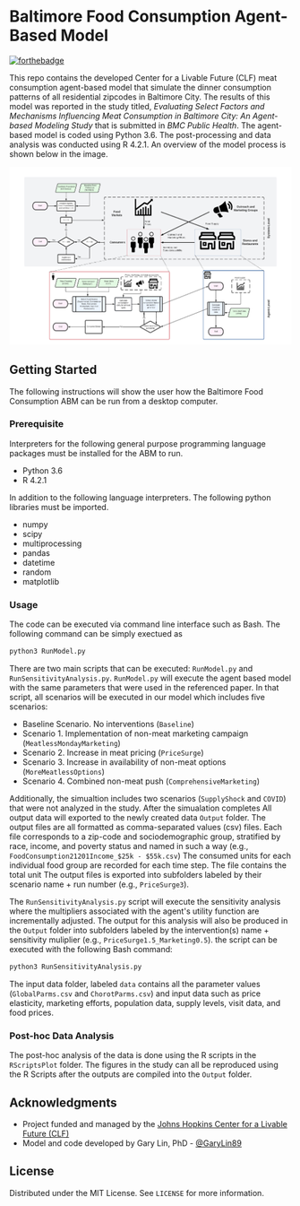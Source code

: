 # Baltimore Food Consumption Agent-Based Model

[![forthebadge](https://forthebadge.com/images/badges/made-with-python.svg)](https://www.python.org/downloads/release/python-360/)

This repo contains the developed Center for a Livable Future (CLF) meat consumption agent-based model that simulate the dinner consumption patterns of all residential zipcodes in Baltimore City. The results of this model was reported in the study titled, *Evaluating Select Factors and Mechanisms Influencing Meat Consumption in Baltimore City: An Agent-based Modeling Study* that is submitted in *BMC Public Health*. The agent-based model is coded using Python 3.6. The post-processing and data analysis was conducted using R 4.2.1. An overview of the model process is shown below in the image.

![Overivew](Figure1.png)


## Getting Started
The following instructions will show the user how the Baltimore Food Consumption ABM can be run from a desktop computer.

### Prerequisite
Interpreters for the following general purpose programming language packages must be installed for the ABM to run.
* Python 3.6
* R 4.2.1

In addition to the following language interpreters. The following python libraries must be imported.
- numpy
- scipy
- multiprocessing
- pandas
- datetime
- random
- matplotlib

### Usage
The code can be executed via command line interface such as Bash. The following command can be simply exectued as
```sh
python3 RunModel.py
```
There are two main scripts that can be executed: `RunModel.py` and `RunSensitivityAnalysis.py`. `RunModel.py` will execute the agent based model with the same parameters that were used in the referenced paper. In that script, all scenarios will be executed in our model which includes five scenarios:

* Baseline Scenario. No interventions (`Baseline`)
* Scenario 1. Implementation of non-meat marketing campaign (`MeatlessMondayMarketing`)
* Scenario 2. Increase in meat pricing (`PriceSurge`)
* Scenario 3. Increase in availability of non-meat options (`MoreMeatlessOptions`)
* Scenario 4. Combined non-meat push (`ComprehensiveMarketing`)

Additionally, the simualtion includes two scenarios (`SupplyShock` and `COVID`) that were not analyzed in the study. After the simualation completes All output data will exported to the newly created data ``Output`` folder. The output files are all formatted as comma-separated values (csv) files. Each file corresponds to a zip-code and sociodemographic group, stratified by race, income, and poverty status and named in such a way (e.g., `FoodConsumption21201Income_$25k - $55k.csv`) The consumed units for each individual food group are recorded for each time step. The file contains the total unit The output files is exported into subfolders labeled by their scenario name + run number (e.g., `PriceSurge3`).

The `RunSensitivityAnalysis.py` script will execute the sensitivity analysis where the multipliers associated with the agent's utility function are incrementally adjusted. The output for this analysis will also be produced in the `Output` folder into subfolders labeled by the intervention(s) name + sensitivity muliplier (e.g., `PriceSurge1.5_Marketing0.5`). the script can be executed with the following Bash command:

```sh
python3 RunSensitivityAnalysis.py
```

The input data folder, labeled `data` contains all the parameter values (`GlobalParms.csv` and `ChorotParms.csv`) and input data such as price elasticity, marketing efforts, population data, supply levels, visit data, and food prices.

### Post-hoc Data Analysis
The post-hoc analysis of the data is done using the R scripts in the `RScriptsPlot` folder. The figures in the study can all be reproduced using the R Scripts after the outputs are compiled into the `Output` folder.

## Acknowledgments
* Project funded and managed by the [Johns Hopkins Center for a Livable Future (CLF)](https://clf.jhsph.edu/)
* Model and code developed by Gary Lin, PhD - [@GaryLin89](https://twitter.com/garylin89)

## License
Distributed under the MIT License. See ``LICENSE`` for more information.
